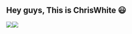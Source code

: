 ## Hey guys, This is ChrisWhite 😃



<div style="display: flex; align-content: flex-start; flex-flow: row wrap;"> 
<img src="https://github-readme-stats.vercel.app/api?username=ChrisWhite1024&show_icons=true&icon_color=39C5BB&text_color=718096&bg_color=ffffff&hide_title=true" />
  <img src="https://github-readme-stats.vercel.app/api/top-langs?username=ChrisWhite1024&layout=compact&count_private=true" />
</div>
